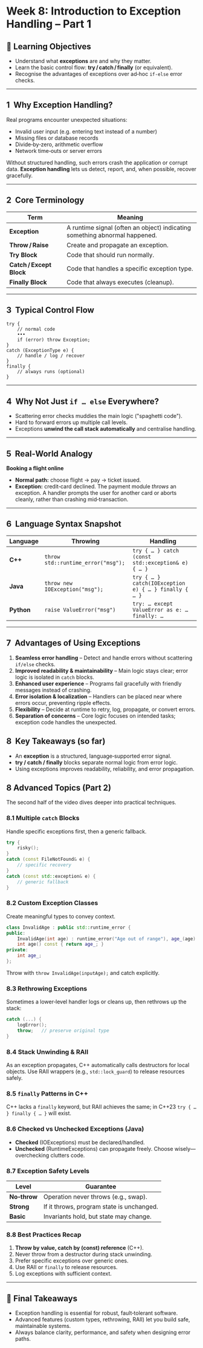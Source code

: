 # Week 8: Introduction to Exception Handling – Part 1

## 🎯 Learning Objectives

* Understand what **exceptions** are and why they matter.
* Learn the basic control flow: **try / catch / finally** (or equivalent).
* Recognise the advantages of exceptions over ad‑hoc `if‑else` error checks.

---

## 1  Why Exception Handling?

Real programs encounter unexpected situations:

* Invalid user input (e.g. entering text instead of a number)
* Missing files or database records
* Divide‑by‑zero, arithmetic overflow
* Network time‑outs or server errors

Without structured handling, such errors crash the application or corrupt data. **Exception handling** lets us detect, report, and, when possible, recover gracefully.

---

## 2  Core Terminology

| Term                     | Meaning                                                                    |
| ------------------------ | -------------------------------------------------------------------------- |
| **Exception**            | A runtime signal (often an object) indicating something abnormal happened. |
| **Throw / Raise**        | Create and propagate an exception.                                         |
| **Try Block**            | Code that should run normally.                                             |
| **Catch / Except Block** | Code that handles a specific exception type.                               |
| **Finally Block**        | Code that always executes (cleanup).                                       |

---

## 3  Typical Control Flow

```text
try {
    // normal code
    •••
    if (error) throw Exception;
}
catch (ExceptionType e) {
    // handle / log / recover
}
finally {
    // always runs (optional)
}
```

---

## 4  Why Not Just `if … else` Everywhere?

* Scattering error checks muddies the main logic ("spaghetti code").
* Hard to forward errors up multiple call levels.
* Exceptions **unwind the call stack automatically** and centralise handling.

---

## 5  Real‑World Analogy

**Booking a flight online**

* **Normal path:** choose flight → pay → ticket issued.
* **Exception:** credit‑card declined. The payment module *throws* an exception. A handler prompts the user for another card or aborts cleanly, rather than crashing mid‑transaction.

---

## 6  Language Syntax Snapshot

| Language   | Throwing                           | Handling                                             |
| ---------- | ---------------------------------- | ---------------------------------------------------- |
| **C++**    | `throw std::runtime_error("msg");` | `try { … } catch (const std::exception& e) { … }`    |
| **Java**   | `throw new IOException("msg");`    | `try { … } catch(IOException e) { … } finally { … }` |
| **Python** | `raise ValueError("msg")`          | `try: … except ValueError as e: … finally: …`        |

---

## 7  Advantages of Using Exceptions

1. **Seamless error handling** – Detect and handle errors without scattering `if/else` checks.
2. **Improved readability & maintainability** – Main logic stays clear; error logic is isolated in `catch` blocks.
3. **Enhanced user experience** – Programs fail gracefully with friendly messages instead of crashing.
4. **Error isolation & localization** – Handlers can be placed near where errors occur, preventing ripple effects.
5. **Flexibility** – Decide at runtime to retry, log, propagate, or convert errors.
6. **Separation of concerns** – Core logic focuses on intended tasks; exception code handles the unexpected.

## 8  Key Takeaways (so far)

* An **exception** is a structured, language‑supported error signal.
* **try / catch / finally** blocks separate normal logic from error logic.
* Using exceptions improves readability, reliability, and error propagation.

## 8  Advanced Topics (Part 2)

The second half of the video dives deeper into practical techniques.

### 8.1 Multiple `catch` Blocks

Handle specific exceptions first, then a generic fallback.

```cpp
try {
    risky();
}
catch (const FileNotFound& e) {
    // specific recovery
}
catch (const std::exception& e) {
    // generic fallback
}
```

### 8.2 Custom Exception Classes

Create meaningful types to convey context.

```cpp
class InvalidAge : public std::runtime_error {
public:
    InvalidAge(int age) : runtime_error("Age out of range"), age_(age) {}
    int age() const { return age_; }
private:
    int age_;
};
```

Throw with `throw InvalidAge(inputAge);` and catch explicitly.

### 8.3 Rethrowing Exceptions

Sometimes a lower‑level handler logs or cleans up, then rethrows up the stack:

```cpp
catch (...) {
    logError();
    throw;   // preserve original type
}
```

### 8.4 Stack Unwinding & RAII

As an exception propagates, C++ automatically calls destructors for local objects. Use RAII wrappers (e.g., `std::lock_guard`) to release resources safely.

### 8.5 `finally` Patterns in C++

C++ lacks a `finally` keyword, but RAII achieves the same; in C++23 `try { … } finally { … }` will exist.

### 8.6 Checked vs Unchecked Exceptions (Java)

* **Checked** (IOExceptions) must be declared/handled.
* **Unchecked** (RuntimeExceptions) can propagate freely.
  Choose wisely—overchecking clutters code.

### 8.7 Exception Safety Levels

| Level        | Guarantee                                 |
| ------------ | ----------------------------------------- |
| **No‑throw** | Operation never throws (e.g., swap).      |
| **Strong**   | If it throws, program state is unchanged. |
| **Basic**    | Invariants hold, but state may change.    |

### 8.8 Best Practices Recap

1. **Throw by value, catch by (const) reference** (C++).
2. Never throw from a destructor during stack unwinding.
3. Prefer specific exceptions over generic ones.
4. Use RAII or `finally` to release resources.
5. Log exceptions with sufficient context.

---

## 📌 Final Takeaways

* Exception handling is essential for robust, fault‑tolerant software.
* Advanced features (custom types, rethrowing, RAII) let you build safe, maintainable systems.
* Always balance clarity, performance, and safety when designing error paths.

